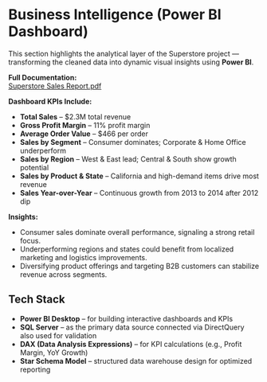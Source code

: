# Business Intelligence (Power BI Dashboard)

This section highlights the analytical layer of the Superstore project — transforming the cleaned data into dynamic visual insights using **Power BI**.

**Full Documentation:**  
[Superstore Sales Report.pdf](https://github.com/user-attachments/files/23190912/Superstore.Sales.Report.pdf)

**Dashboard KPIs Include:**  
- **Total Sales** – $2.3M total revenue  
- **Gross Profit Margin** – 11% profit margin  
- **Average Order Value** – $466 per order  
- **Sales by Segment** – Consumer dominates; Corporate & Home Office underperform  
- **Sales by Region** – West & East lead; Central & South show growth potential  
- **Sales by Product & State** – California and high-demand items drive most revenue  
- **Sales Year-over-Year** – Continuous growth from 2013 to 2014 after 2012 dip  

**Insights:**  
- Consumer sales dominate overall performance, signaling a strong retail focus.  
- Underperforming regions and states could benefit from localized marketing and logistics improvements.  
- Diversifying product offerings and targeting B2B customers can stabilize revenue across segments.


## Tech Stack  
- **Power BI Desktop** – for building interactive dashboards and KPIs  
- **SQL Server** – as the primary data source connected via DirectQuery also used for validation 
- **DAX (Data Analysis Expressions)** – for KPI calculations (e.g., Profit Margin, YoY Growth)  
- **Star Schema Model** – structured data warehouse design for optimized reporting 
